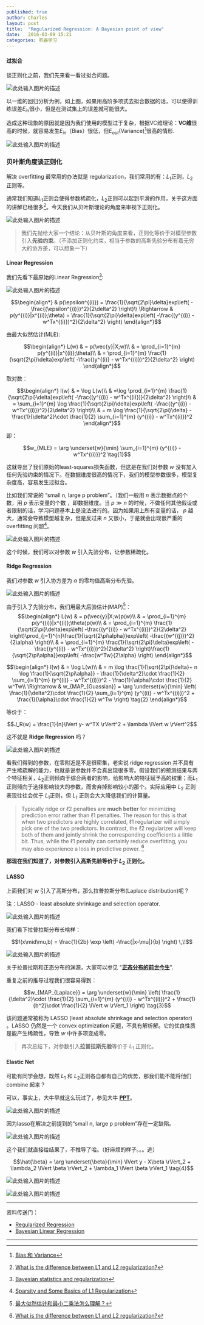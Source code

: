 ```yaml
---
published: true
author: Charles
layout: post
title:  "Regularized Regression: A Bayesian point of view"
date:   2016-03-09 15:21
categories: 机器学习
---
```


#### 过拟合
谈正则化之前，我们先来看一看过拟合问题。

![此处输入图片的描述][1]

以一维的回归分析为例，如上图，如果用高阶多项式去拟合数据的话，可以使得训练误差$E_{in}$很小，但是在测试集上的误差就可能很大。

造成这种现象的原因就是因为我们使用的模型过于复杂，根据VC维理论：**VC维**很高的时候，就容易发生$E_{in}$（Bias）很低，但$E_{out}$(Variance)[^1]很高的情形.

![此处输入图片的描述][2]

### 贝叶斯角度谈正则化
解决 overfitting 最常用的办法就是 regularization，我们常用的有：$L_1$正则，$L_2$正则等。

通常我们知道$L_1$正则会使得参数稀疏化，$L_2$正则可以起到平滑的作用，关于这方面的讲解已经很多[^3]。今天我们从贝叶斯理论的角度来审视下正则化。

![此处输入图片的描述][3]

> 我们先抛给大家一个结论：从贝叶斯的角度来看，正则化等价于对模型参数引入**先验约束**。（不添加正则化约束，相当于参数的高斯先验分布有着无穷大的协方差，可以想象一下）

#### Linear Regression
我们先看下最原始的Linear Regression[^5]:

![此处输入图片的描述][4]

$$\begin{align*}
 & p(\epsilon^{(i)})  = \frac{1}{\sqrt{2\pi}\delta}exp\left(  -\frac{(\epsilon^{(i)})^2}{2\delta^2} \right)\\
 \Rightarrow & p(y^{(i)}|x^{(i)};\theta) = \frac{1}{\sqrt{2\pi}\delta}exp\left( -\frac{(y^{(i)} - w^Tx^{(i)})^2}{2\delta^2}  \right)
\end{align*}$$

由最大似然估计(MLE):

$$\begin{align*}
L(w) & = p(\vec{y}|X;w)\\
& = \prod_{i=1}^{m} p(y^{(i)}|x^{(i)};\theta)\\
& = \prod_{i=1}^{m} \frac{1}{\sqrt{2\pi}\delta}exp\left( -\frac{(y^{(i)} - w^Tx^{(i)})^2}{2\delta^2}  \right)
\end{align*}$$

取对数：

$$\begin{align*}
l(w) & = \log L(w)\\
& =\log \prod_{i=1}^{m} \frac{1}{\sqrt{2\pi}\delta}exp\left( -\frac{(y^{(i)} - w^Tx^{(i)})}{2\delta^2}  \right)\\
& = \sum_{i=1}^{m} \log \frac{1}{\sqrt{2\pi}\delta}exp\left( -\frac{(y^{(i)} - w^Tx^{(i)})^2}{2\delta^2}  \right)\\
& = m \log \frac{1}{\sqrt{2\pi}\delta} - \frac{1}{\delta^2}\cdot \frac{1}{2} \sum_{i=1}^{m} (y^{(i)} - w^Tx^{(i)})^2
\end{align*}$$

即：

$$w_{MLE} = \arg \underset{w}{\min} \sum_{i=1}^{m} (y^{(i)} - w^Tx^{(i)})^2 \tag{1}$$

这就导出了我们原始的least-squares损失函数，但这是在我们对参数 $w$ 没有加入任何先验约束的情况下。在数据维度很高的情况下，我们的模型参数很多，模型复杂度高，容易发生过拟合。

比如我们常说的 “small n, large p problem”。（我们一般用 $n$ 表示数据点的个数，用 $p$ 表示变量的个数 ，即数据维度。当 $p\gg n$ 的时候，不做任何其他假设或者限制的话，学习问题基本上是没法进行的。因为如果用上所有变量的话， $p$ 越大，通常会导致模型越复杂，但是反过来 $n$ 又很小，于是就会出现很严重的 overfitting 问题[^7]。

![此处输入图片的描述][5]

这个时候，我们可以对参数 $w$ 引入先验分布，让参数稀疏化。

####  Ridge Regression
我们对参数 $w$ 引入协方差为 $\alpha$ 的零均值高斯分布先验。

![此处输入图片的描述][6]

由于引入了先验分布，我们用最大后验估计(MAP)[^6]：
$$\begin{align*}
L(w) & = p(\vec{y}|X;w)p(w)\\
& = \prod_{i=1}^{m} p(y^{(i)}|x^{(i)};\theta)p(w)\\
& = \prod_{i=1}^{m} \frac{1}{\sqrt{2\pi}\delta}exp\left( -\frac{(y^{(i)} - w^Tx^{(i)})^2}{2\delta^2}  \right)\prod_{j=1}^{n}\frac{1}{\sqrt{2\pi\alpha}}exp\left( -\frac{(w^{(j)})^2}{2\alpha}  \right)\\
& = \prod_{i=1}^{m} \frac{1}{\sqrt{2\pi}\delta}exp\left( -\frac{(y^{(i)} - w^Tx^{(i)})^2}{2\delta^2}  \right)\frac{1}{\sqrt{2\pi\alpha}}exp\left( -\frac{w^Tw}{2\alpha}  \right)
\end{align*}$$

$$\begin{align*}
l(w) & = \log L(w)\\
& = m \log \frac{1}{\sqrt{2\pi}\delta}+ n \log \frac{1}{\sqrt{2\pi\alpha}} - \frac{1}{\delta^2}\cdot \frac{1}{2} \sum_{i=1}^{m} (y^{(i)} - w^Tx^{(i)})^2 - \frac{1}{\alpha}\cdot \frac{1}{2} w^Tw\\
 \Rightarrow & w_{MAP_{Guassian}} = \arg \underset{w}{\min} \left( \frac{1}{\delta^2}\cdot \frac{1}{2} \sum_{i=1}^{m} (y^{(i)} - w^Tx^{(i)})^2 + \frac{1}{\alpha}\cdot \frac{1}{2} w^Tw \right) \tag{2}
\end{align*}$$

等价于：

$$J_R(w) = \frac{1}{n}\lVert y- w^TX \rVert^2 + \lambda \lVert w \rVert^2$$

这不就是 **Ridge Regression** 吗？

![此处输入图片的描述][7]

看我们得到的参数，在零附近是不是很密集，老实说 ridge regression 并不具有产生稀疏解的能力，也就是说参数并不会真出现很多零。假设我们的预测结果与两个特征相关，$L_2$正则倾向于综合两者的影响，给影响大的特征赋予高的权重；而$L_1$正则倾向于选择影响较大的参数，而舍弃掉影响较小的那个。实际应用中 $L_2$ 正则表现往往会优于 $L_1$正则，但 $L_1$ 正则会大大降低我们的计算量。

> Typically ridge or ℓ2 penalties are **much better** for minimizing prediction error rather than ℓ1 penalties. The reason for this is that when two predictors are highly correlated, ℓ1 regularizer will simply pick one of the two predictors. In contrast, the ℓ2 regularizer will keep both of them and jointly shrink the corresponding coefficients a little bit. Thus, while the ℓ1 penalty can certainly reduce overfitting, you may also experience a loss in predictive power. [^3]

**那现在我们知道了，对参数引入高斯先验等价于 $L_2$ 正则化。**

#### LASSO
上面我们对 $w$ 引入了高斯分布，那么拉普拉斯分布(Laplace distribution)呢？

注：LASSO - least absolute shrinkage and selection operator.

![此处输入图片的描述][8]

我们看下拉普拉斯分布长啥样：

$$f(x\mid\mu,b) = \frac{1}{2b} \exp \left( -\frac{|x-\mu|}{b} \right) \,\!$$

![此处输入图片的描述][9]

关于拉普拉斯和正态分布的渊源，大家可以参见 "[**正态分布的前世今生**][10]".

重复之前的推导过程我们很容易得到：

$$w_{MAP_{Laplace}} = \arg \underset{w}{\min} \left( \frac{1}{\delta^2}\cdot \frac{1}{2} \sum_{i=1}^{m} (y^{(i)} - w^Tx^{(i)})^2 + \frac{1}{b^2}\cdot \frac{1}{2} \lVert w \rVert_1 \right) \tag{3}$$

该问题通常被称为 LASSO (least absolute shrinkage and selection operator) 。LASSO 仍然是一个 convex optimization 问题，不具有解析解。它的优良性质是能产生稀疏性，导致 $w$ 中许多项变成零。

> 再次总结下，对参数引入**拉普拉斯先验**等价于 $L_1$ 正则化。

#### Elastic Net
可能有同学会想，既然 $L_1$ 和 $L_2$正则各自都有自己的优势，那我们能不能将他们 combine 起来？

可以，事实上，大牛早就这么玩过了，参见大牛 [**PPT**][11]。

![此处输入图片的描述][12]

因为lasso在解决之前提到的“small n, large p problem”存在一定缺陷。

![此处输入图片的描述][13]

这个我们就直接给结果了，不推导了哈。（好麻烦的样子。。。逃）

$$\hat{\beta} = \arg \underset{\beta}{\min} \lVert y - X\beta \rVert_2 + \lambda_2 \lVert \beta \rVert_2 + \lambda_1 \lVert \beta \rVert_1 \tag{4}$$

![此处输入图片的描述][14]

![此处输入图片的描述][15]

----------


资料传送门：

 - [Regularized Regression](http://www.unicog.org/pmwiki/uploads/Main/PresentationMM_02_10.pdf)
 - [Bayesian Linear Regression](http://web.cse.ohio-state.edu/~kulis/teaching/788_sp12/scribe_notes/lecture5.pdf)

  [^1]: [Bias 和 Variance](http://charlesx.top/2016/03/Bias-Variance/)
  [^2]: [《A Few useful things to Know About machine Learning》读后感](http://blog.csdn.net/danameng/article/details/21563093)
  [^3]: [What is the difference between L1 and L2 regularization?](https://www.quora.com/What-is-the-difference-between-L1-and-L2-regularization)
  [^4]: [ Bayesian Linear Regression](http://web.cse.ohio-state.edu/~kulis/teaching/788_sp12/scribe_notes/lecture5.pdf)
  [^5]: [Bayesian statistics and regularization](http://cs229.stanford.edu/notes/cs229-notes5.pdf)
  [^6]: [最大似然估计和最小二乘法怎么理解？](https://www.zhihu.com/question/20447622)
  [^7]: [Sparsity and Some Basics of L1 Regularization](http://freemind.pluskid.org/machine-learning/sparsity-and-some-basics-of-l1-regularization/)

----------


  [1]: http://7xjbdi.com1.z0.glb.clouddn.com/2016-03-10_170512.png
  [2]: http://7xjbdi.com1.z0.glb.clouddn.com/2016-03-10_171146.png?imageView2/2/w/350
  [3]: http://7xjbdi.com1.z0.glb.clouddn.com/117ec65eb609d8ea9f05c227130724a6_b.png?imageView2/2/w/350
  [4]: http://7xjbdi.com1.z0.glb.clouddn.com/2016-03-10_180932.png
  [5]: http://7xjbdi.com1.z0.glb.clouddn.com/2016-03-10_204329.png
  [6]: http://7xjbdi.com1.z0.glb.clouddn.com/ridge_re.png
  [7]: http://7xjbdi.com1.z0.glb.clouddn.com/2016-03-10_195835.png?imageView2/2/w/300
  [8]: http://7xjbdi.com1.z0.glb.clouddn.com/2016-03-10_201452.png
  [9]: http://7xjbdi.com1.z0.glb.clouddn.com/Laplace_pdf_mod.png?imageView2/2/w/350
  [10]: http://www.med.mcgill.ca/epidemiology/hanley/bios601/Mean-Quantile/intro-normal-distribution-2.pdf
  [11]: http://web.stanford.edu/~hastie/TALKS/enet_talk.pdf
  [12]: http://7xjbdi.com1.z0.glb.clouddn.com/2016-03-10_203846.png
  [13]: http://7xjbdi.com1.z0.glb.clouddn.com/2016-03-10_205117.png
  [14]: http://7xjbdi.com1.z0.glb.clouddn.com/2016-03-10_205924.png
  [15]: http://7xjbdi.com1.z0.glb.clouddn.com/2016-03-10_205943.png?imageView2/2/w/350